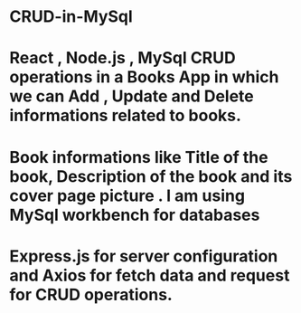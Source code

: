 # CRUD-in-MySql
# React , Node.js , MySql CRUD operations in a Books App in which we can Add , Update and Delete informations related to books.
# Book informations like Title of the book, Description of the book and its cover page picture . I am using MySql workbench for databases
# Express.js for server configuration and Axios for fetch data and request for CRUD operations.
